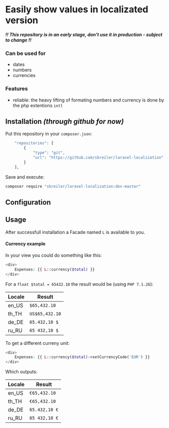 # Easily show values in localizated version

*__!! This repository is in an early stage, don't use it in production - subject to change !!__*

### Can be used for
* dates
* numbers
* currencies
### Features
* reliable: the heavy lifting of formating numbers and currency is done by the php extentions `intl`

## Installation *(through github for now)*
Put this repository in your `composer.json`:
```php
    "repositories": [
        {
            "type": "git",
            "url": "https://github.com/sbreiler/laravel-localization"
        }
    ],
```

Save and execute:
``` bash
composer require "sbreiler/laravel-localization:dev-master"
```

## Configuration


## Usage
After successfull installation a Facade named `L` is available to you.  

#### Currency example
In your view you could do something like this:
```php
<div>
    Expenses: {{ L::currency($total) }}
</div>
```

For a `float $total = 65432.10` the result would be (using `PHP 7.1.26`):

| Locale | Result |
| --- | --- |
| en_US | `$65,432.10` |
| th_TH | `US$65,432.10` |
| de_DE | `65.432,10 $` |
| ru_RU | `65 432,10 $` |

To get a different curreny unit:
```php
<div>
    Expenses: {{ L::currency($total)->setCurrencyCode('EUR') }}
</div>
```

Which outputs:

| Locale | Result |
| --- | --- |
| en_US | `€65,432.10` |
| th_TH | `€65,432.10` |
| de_DE | `65.432,10 €` |
| ru_RU | `65 432,10 €` |
